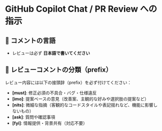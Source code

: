 # GitHub Copilot Chat / PR Review への指示

## 📝 コメントの言語
- レビューは必ず **日本語で書いてください**

## 🔖 レビューコメントの分類（prefix）
レビュー内容には以下の接頭辞（prefix）を必ず付けてください：

- **[must]**: 修正必須の不具合・バグ・仕様違反
- **[imo]**: 提案ベースの意見（改善案、主観的な好みや選択肢の提案など）
- **[nits]**: 微細な指摘（客観的なコードスタイルや表記揺れなど、機能に影響しないもの）
- **[ask]**: 質問や確認事項
- **[fyi]**: 情報提供・背景共有（対応不要）
